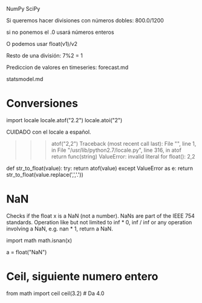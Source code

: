 NumPy
SciPy

Si queremos hacer divisiones con números dobles:
800.0/1200

si no ponemos el .0 usará números enteros

O podemos usar float(v1)/v2

Resto de una división:
7%2 = 1

Prediccion de valores en timeseries:
forecast.md

statsmodel.md

# Conversiones
import locale
locale.atof("2.2")
locale.atoi("2")


CUIDADO con el locale a español.
>>> atof("2,2")
Traceback (most recent call last):
  File "<stdin>", line 1, in <module>
  File "/usr/lib/python2.7/locale.py", line 316, in atof
    return func(string)
ValueError: invalid literal for float(): 2,2

def str_to_float(value):
  try:
    return atof(value)
  except ValueError as e:
    return str_to_float(value.replace(',','.'))



# NaN
Checks if the float x is a NaN (not a number). NaNs are part of the IEEE 754 standards. Operation like but not limited to inf * 0, inf / inf or any operation involving a NaN, e.g. nan * 1, return a NaN.

import math
math.isnan(x)

a = float("NaN")



# Ceil, siguiente numero entero
from math import ceil
ceil(3.2) # Da 4.0
